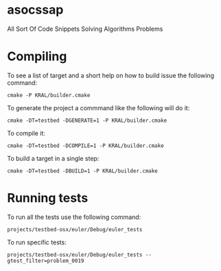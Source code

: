 asocssap
========

All Sort Of Code Snippets Solving Algorithms Problems

Compiling
=========

To see a list of target and a short help on how to build issue the following command:

    cmake -P KRAL/builder.cmake

To generate the project a commmand like the following will do it:

    cmake -DT=testbed -DGENERATE=1 -P KRAL/builder.cmake

To compile it:

    cmake -DT=testbed -DCOMPILE=1 -P KRAL/builder.cmake

To build a target in a single step:

    cmake -DT=testbed -DBUILD=1 -P KRAL/builder.cmake

Running tests
=============

To run all the tests use the following command:

    projects/testbed-osx/euler/Debug/euler_tests

To run specific tests:
    
    projects/testbed-osx/euler/Debug/euler_tests --gtest_filter=problem_0019
